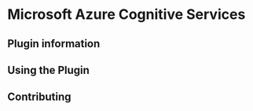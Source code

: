 # Microsoft Azure Cognitive Services


## Plugin information


## Using the Plugin


## Contributing
